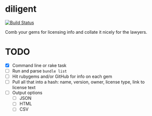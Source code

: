 diligent
========

[![Build Status](https://secure.travis-ci.org/copyhacker/diligent.png?branch=master)](https://travis-ci.org/copyhacker/diligent)

Comb your gems for licensing info and collate it nicely for the lawyers.


# TODO

- [x] Command line or rake task
- [ ] Run and parse `bundle list`
- [ ] Hit rubygems and/or GitHub for info on each gem
- [ ] Pull all that into a hash: name, version, owner, license type, link to license text
- [ ] Output options
  - [ ] JSON
  - [ ] HTML
  - [ ] CSV

